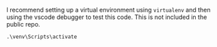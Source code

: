 I recommend setting up a virtual environment using `virtualenv` and then using the vscode debugger to test this code. This is not included in the public repo.

`.\venv\Scripts\activate`